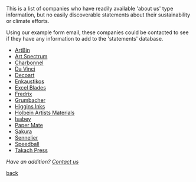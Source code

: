 This is a list of companies who have readily available 'about us' type
information, but no easily discoverable statements about their sustainability
or climate efforts.

Using our example form email, these companies could be contacted to see if
they have any information to add to the 'statements' database.

- [ArtBin](https://www.artbin.com/about-artbin)
- [Art Spectrum](https://artspectrum.com.au/about-us/)
- [Charbonnel](http://www.charbonnelshop.fr/societe-charbonnel)
- [Da Vinci](https://www.davincipaints.com/aboutus.asp)
- [Decoart](https://decoart.com/company)
- [Enkaustikos](https://www.encausticpaints.com/about)
- [Excel Blades](https://excelblades.com/pages/about)
- [Fredrix](https://fredrixartistcanvas.com/about-us)
- [Grumbacher](http://grumbacher.chartpak.com/about/)
- [Higgins Inks](https://www.higginsinks.com/about-us)
- [Holbein Artists Materials](https://www.holbeinartistmaterials.com/about-us/)
- [Isabey](https://isabey-brushes.com/en/the-brand/)
- [Paper Mate](https://www.papermate.com/about-us.html)
- [Sakura](https://www.sakuraofamerica.com/about/sakura-celebrating-100-years/)
- [Sennelier](https://www.sennelier.fr/Une-histoire_54.html)
- [Speedball](https://www.speedballart.com/about-us/sap-history/)
- [Takach Press](https://www.takachpress.com/us/index.htm)

_Have an addition?_ <a href="mailto:ourcityourmayor@gmail.com?Subject=Addition%20to%20pending%20companies">_Contact us_</a>

[back](./)
